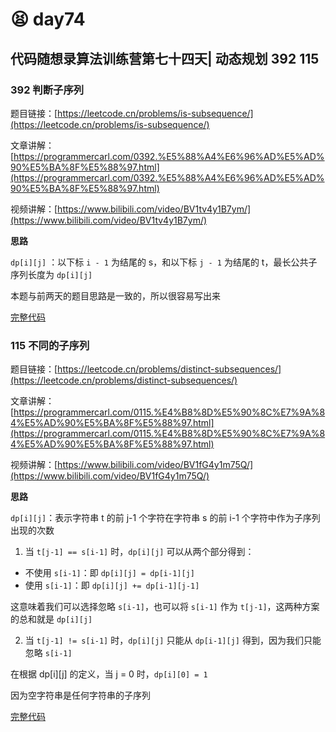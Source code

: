 # 😫 day74

## 代码随想录算法训练营第七十四天| 动态规划 392 115

### 392 判断子序列

题目链接：[https://leetcode.cn/problems/is-subsequence/](https://leetcode.cn/problems/is-subsequence/)

文章讲解：[https://programmercarl.com/0392.%E5%88%A4%E6%96%AD%E5%AD%90%E5%BA%8F%E5%88%97.html](https://programmercarl.com/0392.%E5%88%A4%E6%96%AD%E5%AD%90%E5%BA%8F%E5%88%97.html)

视频讲解：[https://www.bilibili.com/video/BV1tv4y1B7ym/](https://www.bilibili.com/video/BV1tv4y1B7ym/)

**思路**

`dp[i][j]` ：以下标 `i - 1` 为结尾的 s，和以下标 `j - 1` 为结尾的 t，最长公共子序列长度为 `dp[i][j]`

本题与前两天的题目思路是一致的，所以很容易写出来

[完整代码](https://github.com/hd2yao/leetcode/tree/master/training/day74/0392\_is\_subsequence.go)

### 115 不同的子序列

题目链接：[https://leetcode.cn/problems/distinct-subsequences/](https://leetcode.cn/problems/distinct-subsequences/)

文章讲解：[https://programmercarl.com/0115.%E4%B8%8D%E5%90%8C%E7%9A%84%E5%AD%90%E5%BA%8F%E5%88%97.html](https://programmercarl.com/0115.%E4%B8%8D%E5%90%8C%E7%9A%84%E5%AD%90%E5%BA%8F%E5%88%97.html)

视频讲解：[https://www.bilibili.com/video/BV1fG4y1m75Q/](https://www.bilibili.com/video/BV1fG4y1m75Q/)

**思路**

`dp[i][j]`：表示字符串 t 的前 j-1 个字符在字符串 s 的前 i-1 个字符中作为子序列出现的次数

1. 当 `t[j-1] == s[i-1]` 时，`dp[i][j]` 可以从两个部分得到：

* 不使用 `s[i-1]`：即 `dp[i][j] = dp[i-1][j]`
* 使用 `s[i-1]`：即 `dp[i][j] += dp[i-1][j-1]`

这意味着我们可以选择忽略 `s[i-1]`，也可以将 `s[i-1]` 作为 `t[j-1]`，这两种方案的总和就是 `dp[i][j]`

2. 当 `t[j-1] != s[i-1]` 时，`dp[i][j]` 只能从 `dp[i-1][j]` 得到，因为我们只能忽略 `s[i-1]`

在根据 dp\[i]\[j] 的定义，当 j = 0 时，`dp[i][0] = 1`

因为空字符串是任何字符串的子序列

[完整代码](https://github.com/hd2yao/leetcode/tree/master/training/day74/0115\_distinct\_subsequence.go)
